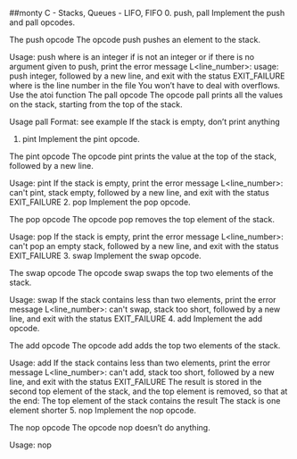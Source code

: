 ##monty
C - Stacks, Queues - LIFO, FIFO
0. push, pall
Implement the push and pall opcodes.

The push opcode
The opcode push pushes an element to the stack.

Usage: push
where is an integer
if is not an integer or if there is no argument given to push, print the error message L<line_number>: usage: push integer, followed by a new line, and exit with the status EXIT_FAILURE
where is the line number in the file
You won’t have to deal with overflows. Use the atoi function
The pall opcode
The opcode pall prints all the values on the stack, starting from the top of the stack.

Usage pall
Format: see example
If the stack is empty, don’t print anything

1. pint
Implement the pint opcode.

The pint opcode
The opcode pint prints the value at the top of the stack, followed by a new line.

Usage: pint
If the stack is empty, print the error message L<line_number>: can't pint, stack empty, followed by a new line, and exit with the status EXIT_FAILURE
2. pop
Implement the pop opcode.

The pop opcode
The opcode pop removes the top element of the stack.

Usage: pop
If the stack is empty, print the error message L<line_number>: can't pop an empty stack, followed by a new line, and exit with the status EXIT_FAILURE
3. swap
Implement the swap opcode.

The swap opcode
The opcode swap swaps the top two elements of the stack.

Usage: swap
If the stack contains less than two elements, print the error message L<line_number>: can't swap, stack too short, followed by a new line, and exit with the status EXIT_FAILURE
4. add
Implement the add opcode.

The add opcode
The opcode add adds the top two elements of the stack.

Usage: add
If the stack contains less than two elements, print the error message L<line_number>: can't add, stack too short, followed by a new line, and exit with the status EXIT_FAILURE
The result is stored in the second top element of the stack, and the top element is removed, so that at the end:
The top element of the stack contains the result
The stack is one element shorter
5. nop
Implement the nop opcode.

The nop opcode
The opcode nop doesn’t do anything.

Usage: nop
